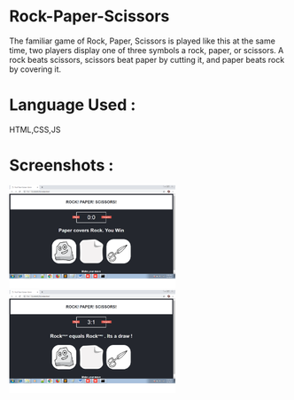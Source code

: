 # Rock-Paper-Scissors
The familiar game of Rock, Paper, Scissors is played like this at the same time, two players display one of three symbols a rock, paper, or scissors. A rock beats scissors, scissors beat paper by cutting it, and paper beats rock by covering it.

# Language Used : 
HTML,CSS,JS

# Screenshots :

<img src="https://github.com/subhaasree/Rock-Paper-Scissors/blob/master/assets/snap1.png" alt="Sign in" width="300">
<img src="https://github.com/subhaasree/Rock-Paper-Scissors/blob/master/assets/snap2.png" alt="Sign in" width="300">


      
